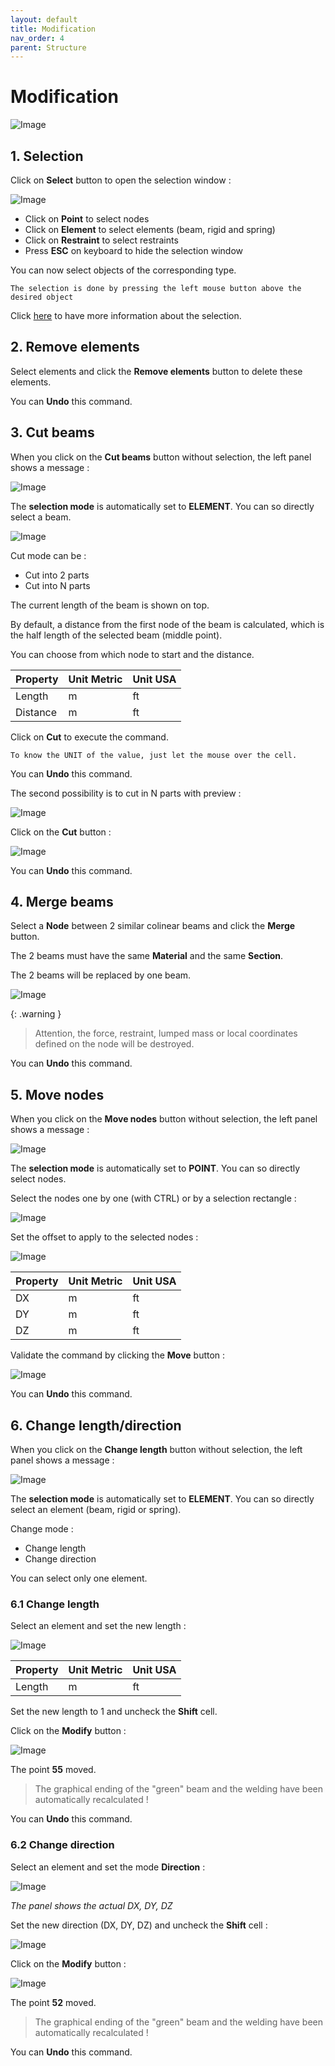 ```yaml
---
layout: default
title: Modification
nav_order: 4
parent: Structure
---
```


# Modification

![Image](../Images/Structure16.jpg)

## 1. Selection

Click on **Select** button to open the selection window :

![Image](../Images/Selection9.jpg)

- Click on **Point** to select nodes
- Click on **Element** to select elements (beam, rigid and spring)
- Click on **Restraint** to select restraints
- Press **ESC** on keyboard to hide the selection window

You can now select objects of the corresponding type.

    The selection is done by pressing the left mouse button above the desired object

Click [here](https://documentation.metapiping.com/Structure/Selection.html) to have more information about the selection.

## 2. Remove elements

Select elements and click the **Remove elements** button to delete these elements.

You can **Undo** this command.

## 3. Cut beams

When you click on the **Cut beams** button without selection, the left panel shows a message :

![Image](../Images/Cut1.jpg)

The **selection mode** is automatically set to **ELEMENT**. You can so directly select a beam.

![Image](../Images/Cut2.jpg)

Cut mode can be :
* Cut into 2 parts
* Cut into N parts

The current length of the beam is shown on top.

By default, a distance from the first node of the beam is calculated, which is the half length of the selected beam (middle point).

You can choose from which node to start and the distance.

| Property | Unit Metric | Unit USA |
| -------- | ---- | ---- |
| Length | m | ft |
| Distance | m | ft |

Click on **Cut** to execute the command.

    To know the UNIT of the value, just let the mouse over the cell. 

You can **Undo** this command.

The second possibility is to cut in N parts with preview :

![Image](../Images/Cut3.jpg)

Click on the **Cut** button :

![Image](../Images/Cut4.jpg)

You can **Undo** this command.

## 4. Merge beams

Select a **Node** between 2 similar colinear beams and click the **Merge** button.

The 2 beams must have the same **Material** and the same **Section**.

The 2 beams will be replaced by one beam.

![Image](../Images/Merge1.jpg)

{: .warning }
>Attention, the force, restraint, lumped mass or local coordinates defined on the node will be destroyed.

You can **Undo** this command.

## 5. Move nodes

When you click on the **Move nodes** button without selection, the left panel shows a message :

![Image](../Images/Move1.jpg)

The **selection mode** is automatically set to **POINT**. You can so directly select nodes.

Select the nodes one by one (with CTRL) or by a selection rectangle :

![Image](../Images/Move2.jpg)

Set the offset to apply to the selected nodes :

![Image](../Images/Move3.jpg)

| Property | Unit Metric | Unit USA |
| -------- | ---- | ---- |
| DX | m | ft |
| DY | m | ft |
| DZ | m | ft |

Validate the command by clicking the **Move** button :

![Image](../Images/Move4.jpg)

You can **Undo** this command.

## 6. Change length/direction

When you click on the **Change length** button without selection, the left panel shows a message :

![Image](../Images/Move5.jpg)

The **selection mode** is automatically set to **ELEMENT**. You can so directly select an element (beam, rigid or spring).

Change mode :

* Change length
* Change direction

You can select only one element.

### 6.1 Change length

Select an element and set the new length :

![Image](../Images/Move6.jpg)

| Property | Unit Metric | Unit USA |
| -------- | ---- | ---- |
| Length | m | ft |

Set the new length to 1 and uncheck the **Shift** cell.

Click on the **Modify** button :

![Image](../Images/Move7.jpg)

The point **55** moved.

>The graphical ending of the "green" beam and the welding have been automatically recalculated !

You can **Undo** this command.

### 6.2 Change direction

Select an element and set the mode **Direction** :

![Image](../Images/Move8.jpg)

*The panel shows the actual DX, DY, DZ*

Set the new direction (DX, DY, DZ) and uncheck the **Shift** cell :

![Image](../Images/Move9.jpg)

Click on the **Modify** button :

![Image](../Images/Move10.jpg)

The point **52** moved.

>The graphical ending of the "green" beam and the welding have been automatically recalculated !

You can **Undo** this command.